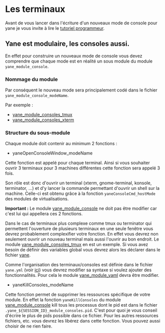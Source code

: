 # Les terminaux

Avant de vous lancer dans l'écriture d'un nouveaux mode de console pour yane je vous invite à lire le [tutoriel programmeur](TutorielProgrammeur.md).

## Yane est modulaire, les consoles aussi.

En effet pour construire un nouveaux mode de console vous devez comprendre que chaque mode est en réalité un sous module du module `yane_module_console`.

### Nommage du module

Par conséquent le nouveau mode sera principalement codé dans le fichier `yane_module_console_modeName`.

Par exemple :

* [yane_module_consoles_tmux](../yane_module_consoles_tmux)
* [yane_module_consoles_xterm](../yane_module_consoles_xterm)

### Structure du sous-module

Chaque module doit contenir au minimum 2 fonctions :
* yaneOpenConsoleWindow_modeName

Cette fonction est appelé pour chaque terminal. Ainsi si vous souhaiter ouvrir 3 terminaux pour 3 machines différentes cette fonction sera appelé 3 fois.

Son rôle est donc d'ouvrir un terminal (xterm, gnome-terminal, konsole, terminator, ...) et d'y lancer la commande permettant d'ouvrir un shell sur la machine. Celle-ci est obtenu grâce à la fonction `yaneConsoleCmd_hostMode` des modules de virtualisations.

**Important :**  Le module [yane_module_console](../yane_module_console) ne doit pas être modifier car c'est lui qui appellera ces 2 fonctions.

Dans le cas de terminaux plus complexe comme tmux ou terminator qui permettent l'ouverture de plusieurs terminaux en une seule fenêtre vous devrez probablement complexifier votre fonction. En effet vous devrez non seulement ouvrir un nouveau terminal mais aussi l'ouvrir au bon endroit. Le module [yane_module_consoles_tmux](yane_module_consoles_tmux) en est un exemple. Si vous avez besoin de définir des variables global vous devrez alors les déclarer dans le fichier [yane](../yane).

Comme l'organisation des terminaux/consoles est définie dans le fichier `yane.yml` (voir [ici](ManuelUtilisateurTerminaux.md)) vous devrez modifier sa syntaxe si voulez ajouter des fonctionnalités. Pour cela le module [yane_module_yaml](../yane_module_yaml) devra être modifier.

* yaneKillConsoles_modeName

Cette fonction permet de supprimer les ressources spécifique de votre module. En effet la fonction `yaneKillConsoles` du module [yane_module_console](../yane_module_console) kill tous les processus dont le pid est dans le fichier `.yane_${SESSION_ID}_module_consoles.pid`. C'est pour quoi je vous conseil d'écrire le plus de pids possible dans ce fichier. Pour les autres ressources fichiers, etc. vous devrez les libérez dans cette fonction. Vous pouvez aussi choisir de ne rien faire.
